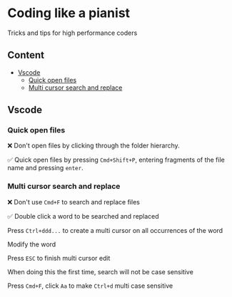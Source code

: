 <!--
@license
Copyright (c) 2025 Rljson

Use of this source code is governed by terms that can be
found in the LICENSE file in the root of this package.
-->

# Coding like a pianist

Tricks and tips for high performance coders

## Content <!-- omit in toc -->

- [Vscode](#vscode)
  - [Quick open files](#quick-open-files)
  - [Multi cursor search and replace](#multi-cursor-search-and-replace)

## Vscode

### Quick open files

❌ Don't open files by clicking through the folder hierarchy.

✅ Quick open files by pressing `Cmd+Shift+P`, entering fragments of the
file name and pressing `enter`.

### Multi cursor search and replace

❌ Don't use `Cmd+F` to search and replace files

✅ Double click a word to be searched and replaced

Press `Ctrl+ddd...` to create a multi cursor on all occurrences of the word

Modify the word

Press `ESC` to finish multi cursor edit

When doing this the first time, search will not be case sensitive

Press `Cmd+F`, click `Aa` to make `Ctrl+d` multi case sensitive
